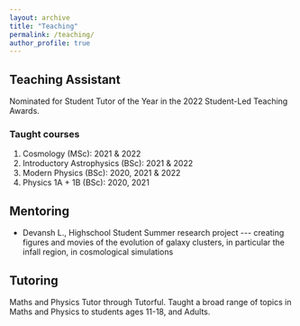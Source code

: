 ```yaml
---
layout: archive
title: "Teaching"
permalink: /teaching/
author_profile: true
---
```



Teaching Assistant
------

  Nominated for Student Tutor of the Year in the 2022 Student-Led Teaching Awards.

  ### Taught courses
  
  1. Cosmology (MSc): 2021 & 2022
  2. Introductory Astrophysics (BSc): 2021 & 2022
  3. Modern Physics (BSc): 2020, 2021 & 2022
  4. Physics 1A + 1B (BSc): 2020, 2021



Mentoring
-----

* Devansh L., Highschool Student
  Summer research project --- creating figures and movies of the evolution of galaxy clusters, in particular the infall region, in cosmological simulations


Tutoring
-----
Maths and Physics Tutor through Tutorful. 
Taught a broad range of topics in Maths and Physics to students ages 11-18, and Adults.
